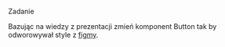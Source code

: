 Zadanie

Bazując na wiedzy z prezentacji zmień komponent Button tak by odworowywał style z [figmy](https://www.figma.com/file/tHc91cCq6NGpBX9FI4BwcG/Comparing-CSS-frameworks?node-id=9698%3A85001).
